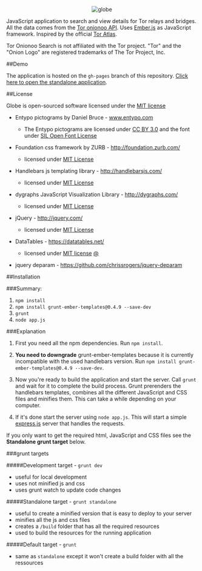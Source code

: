<p align="center">
  <img src="https://raw.github.com/makepanic/globe/master/misc/logo-big.png" alt="globe"/>
</p>

JavaScript application to search and view details for Tor relays and bridges. All the data comes from the [Tor onionoo API](https://onionoo.torproject.org/). Uses [Ember.js](http://emberjs.com/) as JavaScript framework.
Inspired by the official [Tor Atlas](https://atlas.torproject.org/).

Tor Onionoo Search is not affiliated with the Tor project. "Tor" and the "Onion Logo" are registered trademarks of The Tor Project, Inc.

##Demo

The application is hosted on the `gh-pages` branch of this repository. 
[Click here to open the standalone application](http://makepanic.github.io/globe/).

##License

Globe is open-sourced software licensed under the [MIT license](http://opensource.org/licenses/MIT)

- Entypo pictograms by Daniel Bruce - www.entypo.com
  - The Entypo pictograms are licensed under [CC BY 3.0](http://creativecommons.org/licenses/by-sa/3.0/) and the font under [SIL Open Font License](http://scripts.sil.org/cms/scripts/page.php?site_id=nrsi&id=OFL)

- Foundation css framework by ZURB - http://foundation.zurb.com/
  - licensed under [MIT License](http://opensource.org/licenses/MIT)

- Handlebars js templating library - http://handlebarsjs.com/
  - licensed under [MIT License](http://opensource.org/licenses/MIT)

- dygraphs JavaScript Visualization Library - http://dygraphs.com/
  - licensed under [MIT License](http://opensource.org/licenses/MIT)

- jQuery - http://jquery.com/
  - licensed under [MIT License](http://opensource.org/licenses/MIT)

- DataTables - https://datatables.net/
  - licensed under [MIT license](http://opensource.org/licenses/MIT) [@](http://datatables.net/license_mit)

- jquery deparam - https://github.com/chrissrogers/jquery-deparam

##Installation

###Summary:

1. `npm install`
2. `npm install grunt-ember-templates@0.4.9 --save-dev`
3. `grunt`
4. `node app.js`

###Explanation

1. First you need all the npm dependencies. Run `npm install`.

2. __You need to downgrade__ grunt-ember-templates because it is currently incompatible with the used handlebars version. Run `npm install grunt-ember-templates@0.4.9 --save-dev`.

3. Now you're ready to build the application and start the server. Call `grunt` and wait for it to complete the build process. Grunt prerenders the handlebars templates, combines all the different JavaScript and CSS files and minifies them. This can take a while depending on your computer.

4. If it's done start the server using `node app.js`. This will start a simple [express.js](http://expressjs.com/) server that handles the requests.

If you only want to get the required html, JavaScript and CSS files see the __Standalone grunt target__ below.

###grunt targets

#####Development target - `grunt dev`

- useful for local development
- uses not minified js and css
- uses grunt watch to update code changes

#####Standalone target - `grunt standalone`

- useful to create a minified version that is easy to deploy to your server
- minifies all the js and css files
- creates a `/build` folder that has all the required resources
- used to build the resources for the running application

#####Default target - `grunt`

- same as `standalone` except it won't create a build folder with all the ressources

